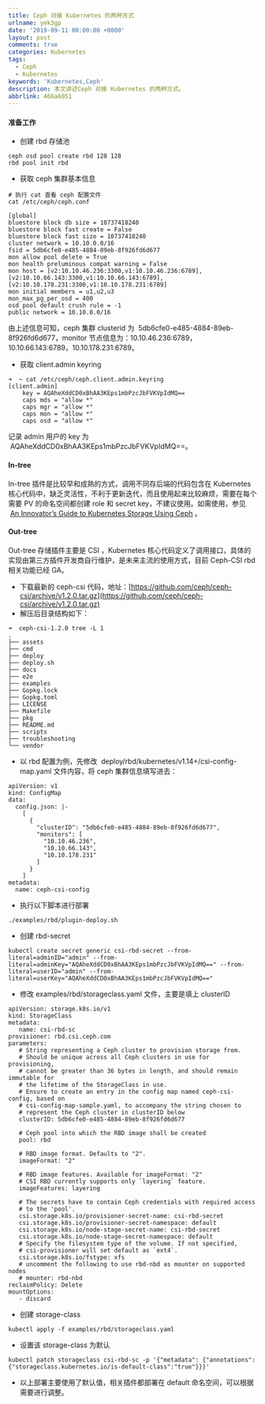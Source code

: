 ```yaml
---
title: Ceph 对接 Kubernetes 的两种方式
urlname: yek3gp
date: '2019-09-11 00:00:00 +0000'
layout: post
comments: true
categories: Kubernetes
tags:
  - Ceph
  - Kubernetes
keywords: 'Kubernetes,Ceph'
description: 本文讲述Ceph 对接 Kubernetes 的两种方式。
abbrlink: 466a6051
---
```


#### 准备工作

- 创建 rbd 存储池

```
ceph osd pool create rbd 128 128
rbd pool init rbd
```

- 获取 ceph 集群基本信息

```
# 执行 cat 查看 ceph 配置文件
cat /etc/ceph/ceph.conf

[global]
bluestore block db size = 10737418240
bluestore block fast create = False
bluestore block fast size = 10737418240
cluster network = 10.10.0.0/16
fsid = 5db6cfe0-e485-4884-89eb-8f926fd6d677
mon allow pool delete = True
mon health preluminous compat warning = False
mon host = [v2:10.10.46.236:3300,v1:10.10.46.236:6789],[v2:10.10.66.143:3300,v1:10.10.66.143:6789],[v2:10.10.178.231:3300,v1:10.10.178.231:6789]
mon initial members = u1,u2,u3
mon_max_pg_per_osd = 400
osd pool default crush rule = -1
public network = 10.10.0.0/16
```

由上述信息可知，ceph 集群 clusterid 为  5db6cfe0-e485-4884-89eb-8f926fd6d677，monitor 节点信息为：10.10.46.236:6789，10.10.66.143:6789，10.10.178.231:6789。

- 获取 client.admin keyring

```
➜  ~ cat /etc/ceph/ceph.client.admin.keyring
[client.admin]
	key = AQAheXddCD0xBhAA3KEps1mbPzcJbFVKVpIdMQ==
	caps mds = "allow *"
	caps mgr = "allow *"
	caps mon = "allow *"
	caps osd = "allow *"
```

记录 admin 用户的 key 为  AQAheXddCD0xBhAA3KEps1mbPzcJbFVKVpIdMQ==。

#### In-tree

In-tree 插件是比较早和成熟的方式，调用不同存后端的代码包含在 Kubernetes 核心代码中，缺乏灵活性，不利于更新迭代，而且使用起来比较麻烦，需要在每个需要 PV 的命名空间都创建 role 和 secret key，不建议使用。如需使用，参见  [An Innovator’s Guide to Kubernetes Storage Using Ceph](https://medium.com/velotio-perspectives/an-innovators-guide-to-kubernetes-storage-using-ceph-a4b919f4e469) 。

#### Out-tree

Out-tree 存储插件主要是 CSI ，Kubernetes 核心代码定义了调用接口，具体的实现由第三方插件开发商自行维护，是未来主流的使用方式，目前 Ceph-CSI rbd 相关功能已经 GA。

- 下载最新的 ceph-csi 代码，地址：[https://github.com/ceph/ceph-csi/archive/v1.2.0.tar.gz](https://github.com/ceph/ceph-csi/archive/v1.2.0.tar.gz)
- 解压后目录结构如下：

```
➜  ceph-csi-1.2.0 tree -L 1
.
├── assets
├── cmd
├── deploy
├── deploy.sh
├── docs
├── e2e
├── examples
├── Gopkg.lock
├── Gopkg.toml
├── LICENSE
├── Makefile
├── pkg
├── README.md
├── scripts
├── troubleshooting
└── vendor
```

- 以 rbd 配置为例，先修改  deploy/rbd/kubernetes/v1.14+/csi-config-map.yaml 文件内容，将 ceph 集群信息填写进去：

```
apiVersion: v1
kind: ConfigMap
data:
  config.json: |-
    [
      {
        "clusterID": "5db6cfe0-e485-4884-89eb-8f926fd6d677",
        "monitors": [
          "10.10.46.236",
          "10.10.66.143",
          "10.10.178.231"
        ]
      }
    ]
metadata:
  name: ceph-csi-config
```

- 执行以下脚本进行部署

```
./examples/rbd/plugin-deploy.sh
```

- 创建 rbd-secret

```
kubectl create secret generic csi-rbd-secret --from-literal=adminID="admin" --from-literal=adminKey="AQAheXddCD0xBhAA3KEps1mbPzcJbFVKVpIdMQ==" --from-literal=userID="admin" --from-literal=userKey="AQAheXddCD0xBhAA3KEps1mbPzcJbFVKVpIdMQ=="
```

- 修改 examples/rbd/storageclass.yaml 文件，主要是填上 clusterID

```
apiVersion: storage.k8s.io/v1
kind: StorageClass
metadata:
   name: csi-rbd-sc
provisioner: rbd.csi.ceph.com
parameters:
   # String representing a Ceph cluster to provision storage from.
   # Should be unique across all Ceph clusters in use for provisioning,
   # cannot be greater than 36 bytes in length, and should remain immutable for
   # the lifetime of the StorageClass in use.
   # Ensure to create an entry in the config map named ceph-csi-config, based on
   # csi-config-map-sample.yaml, to accompany the string chosen to
   # represent the Ceph cluster in clusterID below
   clusterID: 5db6cfe0-e485-4884-89eb-8f926fd6d677

   # Ceph pool into which the RBD image shall be created
   pool: rbd

   # RBD image format. Defaults to "2".
   imageFormat: "2"

   # RBD image features. Available for imageFormat: "2"
   # CSI RBD currently supports only `layering` feature.
   imageFeatures: layering

   # The secrets have to contain Ceph credentials with required access
   # to the 'pool'.
   csi.storage.k8s.io/provisioner-secret-name: csi-rbd-secret
   csi.storage.k8s.io/provisioner-secret-namespace: default
   csi.storage.k8s.io/node-stage-secret-name: csi-rbd-secret
   csi.storage.k8s.io/node-stage-secret-namespace: default
   # Specify the filesystem type of the volume. If not specified,
   # csi-provisioner will set default as `ext4`.
   csi.storage.k8s.io/fstype: xfs
   # uncomment the following to use rbd-nbd as mounter on supported nodes
   # mounter: rbd-nbd
reclaimPolicy: Delete
mountOptions:
   - discard
```

- 创建 storage-class

```
kubectl apply -f examples/rbd/storageclass.yaml
```

- 设置该 storage-class 为默认

```
kubectl patch storageclass csi-rbd-sc -p '{"metadata": {"annotations":{"storageclass.kubernetes.io/is-default-class":"true"}}}'
```

- 以上部署主要使用了默认值，相关插件都部署在 default 命名空间，可以根据需要进行调整。
